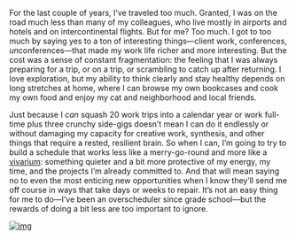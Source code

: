 

For the last couple of years, I’ve traveled too much. Granted, I was on the road much less than many of my
colleagues, who live mostly in airports and hotels and on intercontinental flights. But for me? Too much. I
got to too much by saying yes to a ton of interesting things—client work, conferences,
*un*conferences—that made my work life richer and more interesting. But the cost was a sense of constant
fragmentation: the feeling that I was always preparing for a trip, or on a trip, or scrambling to catch up
after returning. I love exploration, but my ability to think clearly and stay healthy depends on long
stretches at home, where I can browse my own bookcases and cook my own food and enjoy my cat and neighborhood
and local friends.

Just because I *can* squash 20 work trips into a calendar year or work full-time plus three crunchy side-gigs
doesn’t mean I can do it endlessly or without damaging my capacity for creative work, synthesis, and other
things that require a rested, resilient brain. So when I can, I’m going to try to build a schedule that
works less like a merry-go-round and more like a [vivarium](http://en.wikipedia.org/wiki/Vivarium): something
quieter and a bit more protective of my energy, my time, and the projects I’m already committed to. And that
will mean saying no to even the most enticing new opportunities when I know they’ll send me off course in
ways that take days or weeks to repair. It’s not an easy thing for me to do—I’ve been an overscheduler
since grade school—but the rewards of doing a bit less are too important to ignore.

[![img](http://the-pastry-box-project.net/wp-content/uploads/2013/02/Terrarium_small.jpg)](
http://en.wikipedia.org/wiki/File:Terrarium_small.jpg)